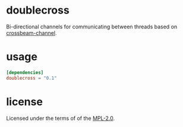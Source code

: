# doublecross

Bi-directional channels for communicating between threads based on [crossbeam-channel](https://docs.rs/crossbeam-channel/0.2.6/crossbeam_channel/).

# usage

```toml
[dependencies]
doublecross = "0.1"
```

# license

Licensed under the terms of of the [MPL-2.0](https://www.mozilla.org/en-US/MPL/2.0/).
